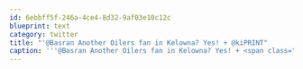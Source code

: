 ```yaml
---
id: 6ebbff5f-246a-4ce4-8d32-9af03e10c12c
blueprint: text
category: twitter
title: "'@Basran Another Oilers fan in Kelowna? Yes! + @kiPRINT"
caption: '''@Basran Another Oilers fan in Kelowna? Yes! + <span class="username username_linked">@<a href="https://twitter.com/kiPRINT" title="Kelowna InstaPrint">kiPRINT</a></span>'
---
```


